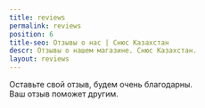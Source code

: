 ```yaml
---
title: reviews
permalink: reviews
position: 6
title-seo: Отзывы о нас | Снюс Казахстан
descr: Отзывы о нашем магазине. Снюс Казахстан.
layout: reviews
---
```


Оставьте свой отзыв, будем очень благодарны.<br>
Ваш отзыв поможет другим.